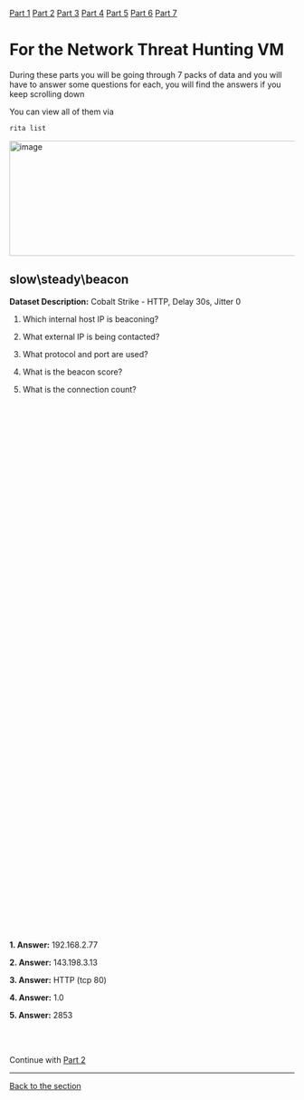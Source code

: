 [Part 1](/courseFiles/Section_05-networkingAndTelemetry/rita_lab/ritaLab1.md) [Part 2](/courseFiles/Section_05-networkingAndTelemetry/rita_lab/ritaLab2.md) [Part 3](/courseFiles/Section_05-networkingAndTelemetry/rita_lab/ritaLab3.md) [Part 4](/courseFiles/Section_05-networkingAndTelemetry/rita_lab/ritaLab4.md) [Part 5](/courseFiles/Section_05-networkingAndTelemetry/rita_lab/ritaLab5.md) [Part 6](/courseFiles/Section_05-networkingAndTelemetry/rita_lab/ritaLab6.md) [Part 7](/courseFiles/Section_05-networkingAndTelemetry/rita_lab/ritaLab7.md)

# For the Network Threat Hunting VM

During these parts you will be going through 7 packs of data and you will have to answer some questions for each, you will find the answers if you keep scrolling down

You can view all of them via
```bash
rita list
```
<img width="657" height="203" alt="image" src="https://github.com/user-attachments/assets/6599e66c-6678-42c5-bec7-bbabd1043bf9" />


## slow\steady\beacon

**Dataset Description:** Cobalt Strike - HTTP, Delay 30s, Jitter 0

1. Which internal host IP is beaconing?


2. What external IP is being contacted?


3. What protocol and port are used?


4. What is the beacon score?


5. What is the connection count?

<br><br><br><br><br><br><br><br><br><br><br><br><br><br><br><br><br><br><br><br><br><br><br><br><br><br><br><br><br><br><br><br><br><br><br><br><br><br><br><br><br><br><br><br><br><br><br><br><br><br><br><br><br><br><br>



**1. Answer:** 192.168.2.77

**2. Answer:** 143.198.3.13

**3. Answer:** HTTP (tcp 80)

**4. Answer:** 1.0

**5. Answer:** 2853


<br><br>


Continue with [Part 2](/courseFiles/Section_05-networkingAndTelemetry/rita_lab/ritaLab2.md)

---
[Back to the section](/courseFiles/Section_05-networkingAndTelemetry/networkingAndTelemetry.md)
